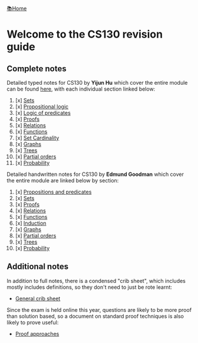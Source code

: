 <flex style="display:flex; justify-content:space-between;">
<a href="../index.html">📚Home</a>
</flex>

# Welcome to the CS130 revision guide

## Complete notes

Detailed typed notes for CS130 by **Yijun Hu** which cover the entire module can be found [here](https://adrakaris.github.io/blog-cs/cs130/index.html), with each individual section linked below:

1. [x] [Sets](https://adrakaris.github.io/blog-cs/cs130/index.html#sets)
2. [x] [Propositional logic](https://adrakaris.github.io/blog-cs/cs130/index.html#proplogic)
3. [x] [Logic of predicates](https://adrakaris.github.io/blog-cs/cs130/index.html#predicates)
4. [x] [Proofs](https://adrakaris.github.io/blog-cs/cs130/index.html#proofs)
5. [x] [Relations](https://adrakaris.github.io/blog-cs/cs130/index.html#relations)
6. [x] [Functions](https://adrakaris.github.io/blog-cs/cs130/index.html#functions)
7. [x] [Set Cardinality](https://adrakaris.github.io/blog-cs/cs130/index.html#cardinality)
8. [x] [Graphs](https://adrakaris.github.io/blog-cs/cs130/index.html#graphs)
9. [x] [Trees](https://adrakaris.github.io/blog-cs/cs130/index.html#trees)
10. [x] [Partial orders](https://adrakaris.github.io/blog-cs/cs130/index.html#partorder)
11. [x] [Probability](https://adrakaris.github.io/blog-cs/cs130/index.html#prob)



Detailed handwritten notes for CS130 by **Edmund Goodman** which cover the entire module are linked below by section:

1. [x] [Propositions and predicates](./handwritten/propositionsAndPredicates.pdf)
2. [x] [Sets](./handwritten/sets.pdf)
3. [x] [Proofs](./handwritten/proofs)
4. [x] [Relations](./handwritten/relations.pdf)
5. [x] [Functions](./handwritten/functions.pdf)
6. [x] [Induction](./handwritten/induction.pdf)
7. [x] [Graphs](./handwritten/graphs.pdf)
8. [x] [Partial orders](./handwritten/partialOrders.pdf)
9. [x] [Trees](./handwritten/trees.pdf)
10. [x] [Probability](./handwritten/probability.pdf)



## Additional notes

In addition to full notes, there is a condensed "crib sheet", which includes mostly includes definitions, so they don't need to just be rote learnt:

- [General crib sheet](./cribSheet)


Since the exam is held online this year, questions are likely to be more proof than solution based, so a document on standard proof techniques is also likely to prove useful:
- [Proof approaches](./proofApproaches)
